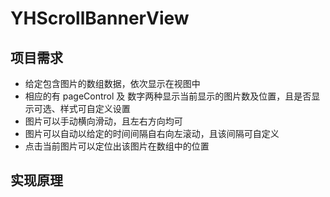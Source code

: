 # YHScrollBannerView

## 项目需求
* 给定包含图片的数组数据，依次显示在视图中
* 相应的有 pageControl 及 数字两种显示当前显示的图片数及位置，且是否显示可选、样式可自定义设置
* 图片可以手动横向滑动，且左右方向均可
* 图片可以自动以给定的时间间隔自右向左滚动，且该间隔可自定义
* 点击当前图片可以定位出该图片在数组中的位置

## 实现原理
